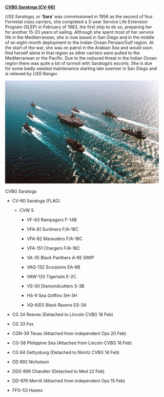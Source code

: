 **[CVBG Saratoga
(CV-66)](https://en.wikipedia.org/wiki/USS_Saratoga_\(CV-60\))**

*USS Saratoga*, or ‘**Sara**’ was commissioned in 1956 as the second of
four Forrestal class carriers, she completed a 3-year Service Life
Extension Program (SLEP) in February of 1983, the first ship to do so,
preparing her for another 15-20 years of sailing. Although she spent
most of her service life in the Mediterranean, she is now based in San
Diego and in the middle of an eight-month deployment to the Indian Ocean
Persian/Gulf region. At the start of the war, she was on patrol in the
Arabian Sea and would soon find herself alone in that region as other
carriers were pulled to the Mediterranean or the Pacific. Due to the
reduced threat in the Indian Ocean region there was quite a bit of
turmoil with Saratoga’s escorts. She is due for some badly needed
maintenance starting late summer in San Diego and is relieved by *USS
Ranger*.

![](/assets/images/nato/us/navy/carriers/saratoga/image1.jpg)

CVBG Saratoga

  - CV-60 Saratoga (FLAG)
    
      - CVW 5
        
          - VF-83 Rampagers F-14B
        
          - VFA-81 Sunliners F/A-18C
        
          - VFA-82 Marauders F/A-18C
        
          - VFA-151 Chargers F/A-18C
        
          - VA-35 Black Panthers A-6E SWIP
        
          - VAQ-132 Scorpions EA-6B
        
          - VAW-125 Tigertails E-2C
        
          - VS-30 Diamondcutters S-3B
        
          - HS-9 Sea Griffins SH-3H
        
          - VQ-6(El) Black Ravens ES-3A

<!-- end list -->

  - CG 24 Reeves (Detached to Lincoln CVBG 18 Feb)

  - CG 33 Fox

  - CGN-39 Texas (Attached from independent Ops 20 Feb)

  - CG-58 Philippine Sea (Attached from Lincoln CVBG 16 Feb)

  - CG 64 Gettysburg (Detached to Nimitz CVBG 14 Feb)

  - DD 892 Nicholson

  - DDG 996 Chandler (Detached to Med 22 Feb)

  - DD-976 Merrill (Attached from independent Ops 15 Feb)

  - FFG-53 Hawes
